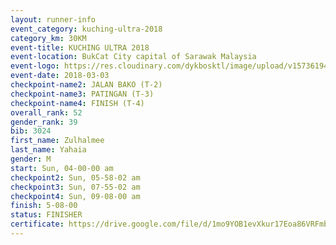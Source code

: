 ```yaml
--- 
layout: runner-info 
event_category: kuching-ultra-2018 
category_km: 30KM 
event-title: KUCHING ULTRA 2018 
event-location: BukCat City capital of Sarawak Malaysia 
event-logo: https://res.cloudinary.com/dykbosktl/image/upload/v1573619473/Logo/kuching-ultra-2018-logo_tlpvm5.png 
event-date: 2018-03-03 
checkpoint-name2: JALAN BAKO (T-2) 
checkpoint-name3: PATINGAN (T-3) 
checkpoint-name4: FINISH (T-4) 
overall_rank: 52
gender_rank: 39
bib: 3024
first_name: Zulhalmee
last_name: Yahaia
gender: M
start: Sun, 04-00-00 am
checkpoint2: Sun, 05-58-02 am
checkpoint3: Sun, 07-55-02 am
checkpoint4: Sun, 09-08-00 am
finish: 5-08-00
status: FINISHER
certificate: https://drive.google.com/file/d/1mo9YOB1evXkur17Eoa86VRFmbDX9WB-/view?usp=sharing
--- 
```

